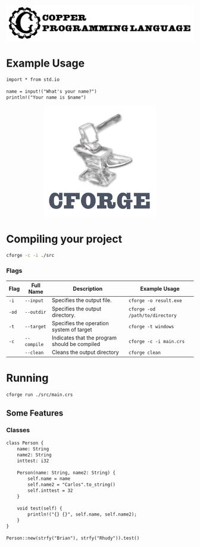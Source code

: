 <img src="./assets/copperlang.png"/>

# Example Usage

```crs
import * from std.io

name = input!("What's your name?")
println!("Your name is $name")
```

<p align="center">
    <img src="./assets/cforge.png" width=300 height=300 />
</p>

# Compiling your project
```sh
cforge -c -i ./src
```

### Flags
| Flag        | Full Name     | Description                                      | Example Usage                  |
|-------------|---------------|--------------------------------------------------|--------------------------------|
| `-i`        | `--input`     | Specifies the output file.                       | `cforge -o result.exe`         |
| `-od`       | `--outdir`    | Specifies the output directory.                  | `cforge -od /path/to/directory`|
| `-t`        | `--target`    | Specifies the operation system of target         | `cforge -t windows`            |
| `-c`        | `--compile`   | Indicates that the program should be compiled    | `cforge -c -i main.crs`        |
|             | `--clean`     | Cleans the output directory                      | `cforge clean`                 |


# Running
```sh
cforge run ./src/main.crs
```

## Some Features
### Classes
```
class Person {
    name: String
    name2: String
    inttest: i32

    Person(name: String, name2: String) {
        self.name = name
        self.name2 = "Carlos".to_string()
        self.inttest = 32
    }

    void test(self) { 
        println!("{} {}", self.name, self.name2); 
    }
}

Person::new(strfy("Brian"), strfy("Rhudy")).test()
```
